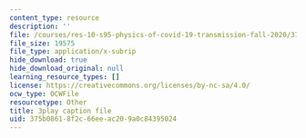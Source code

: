 ```yaml
---
content_type: resource
description: ''
file: /courses/res-10-s95-physics-of-covid-19-transmission-fall-2020/375b08618f2c66eeac209a0c84395024_nbJRDPcJTWk.srt
file_size: 19575
file_type: application/x-subrip
hide_download: true
hide_download_original: null
learning_resource_types: []
license: https://creativecommons.org/licenses/by-nc-sa/4.0/
ocw_type: OCWFile
resourcetype: Other
title: 3play caption file
uid: 375b0861-8f2c-66ee-ac20-9a0c84395024
---
```

